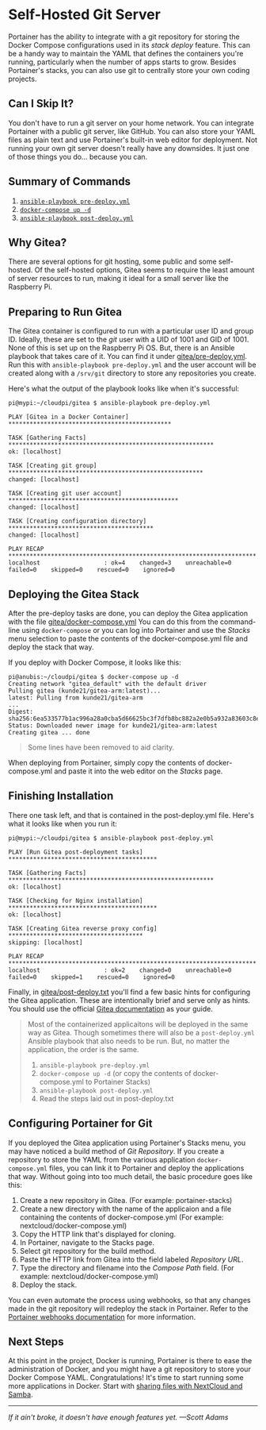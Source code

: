 # Self-Hosted Git Server
Portainer has the ability to integrate with a git repository for storing the Docker Compose configurations used in its _stack deploy_ feature. This can be a handy way to maintain the YAML that defines the containers you're running, particularly when the number of apps starts to grow. Besides Portainer's stacks, you can also use git to centrally store your own coding projects.

## Can I Skip It?
You don't have to run a git server on your home network. You can integrate Portainer with a public git server, like GitHub. You can also store your YAML files as plain text and use Portainer's built-in web editor for deployment. Not running your own git server doesn't really have any downsides. It just one of those things you do... because you can.

## Summary of Commands
1. [`ansible-playbook pre-deploy.yml`](https://github.com/DavesCodeMusings/CloudPi/blob/main/gitea/pre-deploy.yml)
2. [`docker-compose up -d`](https://github.com/DavesCodeMusings/CloudPi/blob/main/gitea/docker-compose.yml)
3. [`ansible-playbook post-deploy.yml`](https://github.com/DavesCodeMusings/CloudPi/blob/main/gitea/post-deploy.yml)

## Why Gitea?
There are several options for git hosting, some public and some self-hosted. Of the self-hosted options, Gitea seems to require the least amount of server resources to run, making it ideal for a small server like the Raspberry Pi.

## Preparing to Run Gitea
The Gitea container is configured to run with a particular user ID and group ID. Ideally, these are set to the _git_ user with a UID of 1001 and GID of 1001. None of this is set up on the Raspberry Pi OS. But, there is an Ansible playbook that takes care of it. You can find it under [gitea/pre-deploy.yml](https://github.com/DavesCodeMusings/CloudPi/blob/main/gitea/pre-deploy.yml). Run this with `ansible-playbook pre-deploy.yml` and the user account will be created along with a `/srv/git` directory to store any repositories you create.

Here's what the output of the playbook looks like when it's successful:

```
pi@mypi:~/cloudpi/gitea $ ansible-playbook pre-deploy.yml

PLAY [Gitea in a Docker Container] **********************************************

TASK [Gathering Facts] **********************************************************
ok: [localhost]

TASK [Creating git group] *******************************************************
changed: [localhost]

TASK [Creating git user account] ************************************************
changed: [localhost]

TASK [Creating configuration directory] *****************************************
changed: [localhost]

PLAY RECAP **********************************************************************
localhost                  : ok=4    changed=3    unreachable=0    failed=0    skipped=0    rescued=0    ignored=0
```

## Deploying the Gitea Stack
After the pre-deploy tasks are done, you can deploy the Gitea application with the file [gitea/docker-compose.yml](https://github.com/DavesCodeMusings/CloudPi/blob/main/gitea/docker-compose.yml) You can do this from the command-line using `docker-compose` or you can log into Portainer and use the _Stacks_ menu selection to paste the contents of the docker-compose.yml file and deploy the stack that way.

If you deploy with Docker Compose, it looks like this:

```
pi@anubis:~/cloudpi/gitea $ docker-compose up -d
Creating network "gitea_default" with the default driver
Pulling gitea (kunde21/gitea-arm:latest)...
latest: Pulling from kunde21/gitea-arm
...
Digest: sha256:6ea533577b1ac996a28a0cba5d66625bc3f7dfb8bc882a2e0b5a932a83603c8e
Status: Downloaded newer image for kunde21/gitea-arm:latest
Creating gitea ... done
```

> Some lines have been removed to aid clarity.

When deploying from Portainer, simply copy the contents of docker-compose.yml and paste it into the web editor on the _Stacks_ page.

## Finishing Installation
There one task left, and that is contained in the post-deploy.yml file. Here's what it looks like when you run it:

```
pi@mypi:~/cloudpi/gitea $ ansible-playbook post-deploy.yml

PLAY [Run Gitea post-deployment tasks] ******************************************

TASK [Gathering Facts] **********************************************************
ok: [localhost]

TASK [Checking for Nginx installation] ******************************************
ok: [localhost]

TASK [Creating Gitea reverse proxy config] **************************************
skipping: [localhost]

PLAY RECAP **********************************************************************
localhost                  : ok=2    changed=0    unreachable=0    failed=0    skipped=1    rescued=0    ignored=0
```



Finally, in [gitea/post-deploy.txt](https://github.com/DavesCodeMusings/CloudPi/blob/main/gitea/post-deploy.txt) you'll find a few basic hints for configuring the Gitea application. These are intentionally brief and serve only as hints. You should use the official [Gitea documentation](https://docs.gitea.io) as your guide.

>Most of the containerized applicaitons will be deployed in the same way as Gitea. Though sometimes there will also be a `post-deploy.yml` Ansible playbook that also needs to be run. But, no matter the application, the order is the same.
>
> 1. `ansible-playbook pre-deploy.yml`
> 2. `docker-compose up -d` (or copy the contents of docker-compose.yml to Portainer Stacks)
> 3. `ansible-playbook post-deploy.yml`
> 4. Read the steps laid out in post-deploy.txt

## Configuring Portainer for Git
If you deployed the Gitea application using Portainer's Stacks menu, you may have noticed a build method of _Git Repository_. If you create a repository to store the YAML from the various application `docker-compose.yml` files, you can link it to Portainer and deploy the applications that way. Without going into too much detail, the basic procedure goes like this:

1. Create a new repository in Gitea. (For example: portainer-stacks)
2. Create a new directory with the name of the applicaion and a file containing the contents of docker-compose.yml (For example: nextcloud/docker-compose.yml)
3. Copy the HTTP link that's displayed for cloning.
4. In Portainer, navigate to the Stacks page.
5. Select git repository for the build method.
6. Paste the HTTP link from Gitea into the field labeled _Repository URL_.
7. Type the directory and filename into the _Compose Path_ field. (For example: nextcloud/docker-compose.yml)
8. Deploy the stack.

You can even automate the process using webhooks, so that any changes made in the git repository will redeploy the stack in Portainer. Refer to the [Portainer webhooks documentation](https://docs.portainer.io/v/ce-2.9/user/docker/services/webhooks) for more information.

## Next Steps
At this point in the project, Docker is running, Portainer is there to ease the administration of Docker, and you might have a git repository to store your Docker Compose YAML. Congratulations! It's time to start running some more applications in Docker. Start with [sharing files with NextCloud and Samba](deploy-file-sharing-stack.md).

___
_If it ain't broke, it doesn't have enough features yet. &mdash;Scott Adams_
